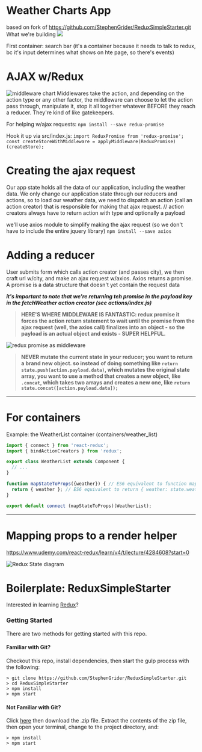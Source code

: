 # Weather Charts App
based on fork of https://github.com/StephenGrider/ReduxSimpleStarter.git
What we're building
![](https://www.dropbox.com/s/tkxfwms3q1fuldy/Screenshot%202017-12-05%2010.23.00.png?raw=1)

First container: search bar (it's a container because it needs to talk to redux, bc it's input determines what shows on hte page, so there's events)

# AJAX w/Redux
![middleware chart](https://www.dropbox.com/s/43jhpcjb7uia6co/Screenshot%202017-12-05%2010.53.54.png?raw=1)
Middlewares take the action, and depending on the action type or any other factor, the middleware can choose to let the action pass through, manipulate it, stop it all together whatever BEFORE they reach a reducer. They're kind of like gatekeepers.

For helping w/ajax requests:
`npm install --save redux-promise`

Hook it up via src/index.js: 
`import ReduxPromise from 'redux-promise';`
`const createStoreWithMiddleware = applyMiddleware(ReduxPromise)(createStore);`

# Creating the ajax request
Our app state holds all the data of our application, including the weather data. We only change our application state through our reducers and actions, so to load our weather data, we need to dispatch an action (call an action creator) that is responsible for making that ajax request.
// action creators always have to return action with type and optionally a payload

we'll use axios module to simplify making the ajax request (so we don't have to include the entire jquery library)
`npm install --save axios`


# Adding a reducer
User submits form which calls action creator (and passes city), we then craft url w/city, and make an ajax request w/axios. Axios returns a promise. A promise is a data structure that doesn't yet contain the request data 

**_it's important to note that we're returning teh promise in the payload key in the fetchWeather action creator (see actions/index.js)_**
> **HERE'S WHERE MIDDLEWARE IS FANTASTIC: redux promise it forces the action return statement to wait until the promise from the ajax request (well, the axios call) finalizes into an object - so the payload is an actual object and exists - SUPER HELPFUL.**

![redux promise as middleware](https://www.dropbox.com/s/0t63yl5g8uwy7ad/Screenshot%202017-12-05%2011.45.44.png?raw=1)

> **NEVER mutate the current state in your reducer; you want to return a brand new object. so instead of doing something like `return state.push(action.payload.data)`, which mutates the original state array, you want to use a method that creates a new object, like `.concat`, which takes two arrays and creates a new one, like `return state.concat([action.payload.data]);`**

---

# For containers
Example: the WeatherList container (containers/weather_list)
```js
import { connect } from 'react-redux';
import { bindActionCreators } from 'redux';

export class WeatherList extends Component {
  // ...
}

function mapStateToProps({weather}) { // ES6 equivalent to function mapStateToProps(state) {
  return { weather }; // ES6 equivalent to return { weather: state.weather };
}

export default connect (mapStateToProps)(WeatherList);
```

---

# Mapping props to a render helper
https://www.udemy.com/react-redux/learn/v4/t/lecture/4284608?start=0

![Redux State diagram](https://www.dropbox.com/s/92ozsxpcgkwbhzy/Screenshot%202017-12-05%2012.48.23.png?raw=1)

# Boilerplate: ReduxSimpleStarter

Interested in learning [Redux](https://www.udemy.com/react-redux/)?

### Getting Started

There are two methods for getting started with this repo.

#### Familiar with Git?
Checkout this repo, install dependencies, then start the gulp process with the following:

```
> git clone https://github.com/StephenGrider/ReduxSimpleStarter.git
> cd ReduxSimpleStarter
> npm install
> npm start
```

#### Not Familiar with Git?
Click [here](https://github.com/StephenGrider/ReactStarter/releases) then download the .zip file.  Extract the contents of the zip file, then open your terminal, change to the project directory, and:

```
> npm install
> npm start
```
